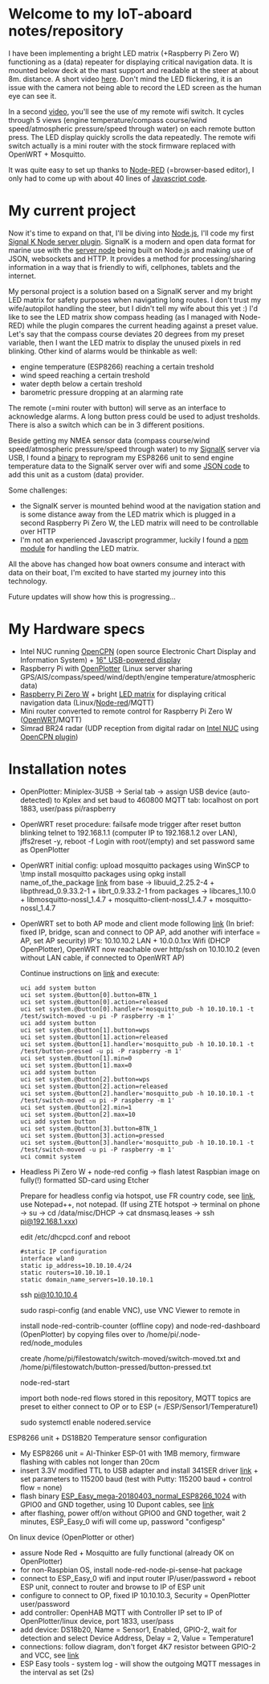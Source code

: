 # Welcome to my IoT-aboard notes/repository

 I have been implementing a bright LED matrix (+Raspberry Pi Zero W) functioning as a (data) repeater for displaying critical navigation data.
 It is mounted below deck at the mast support and readable at the steer at about 8m. distance. A short video [here](http://www.adambahri.com/images/brightLEDmatrix.mp4).
 Don't mind the LED flickering, it is an issue with the camera not being able to record the LED screen as the human eye can see it.

 In a second [video](http://www.adambahri.com/images/remotewifiswitch.mp4), you'll see the use of my remote wifi switch.
 It cycles through 5 views (engine temperature/compass course/wind speed/atmospheric pressure/speed through water) on each remote button press. The LED display quickly scrolls the data repeatedly. The remote wifi switch actually is a mini router with the stock firmware replaced with OpenWRT + Mosquitto.
 
 It was quite easy to set up thanks to [Node-RED](https://nodered.org) (=browser-based editor), I only had to come up with about 40 lines of [Javascript code](https://github.com/JeroenAdam/IoT-aboard/blob/master/snippets.js).


# My current project

Now it's time to expand on that, I'll be diving into [Node.js](https://nodejs.org/en/about/), I'll code my first [Signal K Node server plugin](https://github.com/SignalK/signalk-server-node/blob/master/SERVERPLUGINS.md). SignalK is a modern and open data format for marine use with the [server node](https://github.com/SignalK/signalk-server-node) being built on Node.js and making use of JSON, websockets and HTTP. It provides a method for processing/sharing information in a way that is friendly to wifi, cellphones, tablets and the internet. 

My personal project is a solution based on a SignalK server and my bright LED matrix for safety purposes when navigating long routes.
I don't trust my wife/autopilot handling the steer, but I didn't tell my wife about this yet :)
I'd like to see the LED matrix show compass heading (as I managed with Node-RED) while the plugin compares the current heading against a preset value. Let's say that the compass course deviates 20 degrees from my preset variable, then I want the LED matrix to display the unused pixels in red blinking.
Other kind of alarms would be thinkable as well:
- engine temperature (ESP8266) reaching a certain treshold 
- wind speed reaching a certain treshold 
- water depth below a certain treshold 
- barometric pressure dropping at an alarming rate

The remote (=mini router with button) will serve as an interface to acknowledge alarms. A long button press could be used to adjust tresholds. There is also a switch which can be in 3 different positions.

Beside getting my NMEA sensor data (compass course/wind speed/atmospheric pressure/speed through water) to my [SignalK](https://github.com/SignalK/signalk-server-node) server via USB, I found a [binary](https://github.com/mxtommy/SigkSens) to reprogram my ESP8266 unit to send engine temperature data to the SignalK server over wifi and some [JSON code](https://signalk-dev.slack.com/archives/C03F1MKQG/p1531727867000238) to add this unit as a custom (data) provider.

Some challenges:
- the SignalK server is mounted behind wood at the navigation station and is some distance away from the LED matrix which is plugged in a second Raspberry Pi Zero W, the LED matrix will need to be controllable over HTTP
- I'm not an experienced Javascript programmer, luckily I found a [npm module](https://github.com/guigrpa/sense-hat) for handling the LED matrix.

All the above has changed how boat owners consume and interact with data on their boat, I'm excited to have started my journey into this technology. 

Future updates will show how this is progressing...

# My Hardware specs
- Intel NUC running [OpenCPN](https://opencpn.org) (open source Electronic Chart Display and Information System) + [16" USB-powered display](http://www.adambahri.com/images/NUCNavstation.jpg)
- Raspberry Pi with [OpenPlotter](http://www.sailoog.com/openplotter) (Linux server sharing GPS/AIS/compass/speed/wind/depth/engine temperature/atmospheric data)
- [Raspberry Pi Zero W](https://www.raspberrypi.org/products/raspberry-pi-zero-w/) + bright [LED matrix](https://www.raspberrypi.org/products/sense-hat/) for displaying critical navigation data (Linux/[Node-red](https://nodered.org)/MQTT)
- Mini router converted to remote control for Raspberry Pi Zero W ([OpenWRT](https://wiki.openwrt.org/toh/tp-link/tl-mr3020)/MQTT)
- Simrad BR24 radar (UDP reception from digital radar on [Intel NUC](http://www.adambahri.com/images/NUCNavstation.jpg) using [OpenCPN plugin](https://github.com/opencpn-radar-pi/radar_pi/))
# Installation notes
* OpenPlotter: Miniplex-3USB -> Serial tab -> assign USB device (auto-detected) to Kplex and set baud to 460800
  MQTT tab: localhost on port 1883, user/pass pi/raspberry

* OpenWRT reset procedure: failsafe mode trigger after reset button blinking
  telnet to 192.168.1.1 (computer IP to 192.168.1.2 over LAN), jffs2reset -y, reboot -f
  Login with root/(empty) and set password same as OpenPlotter

* OpenWRT initial config: upload mosquitto packages using WinSCP to \tmp
  install mosquitto packages using opkg install name_of_the_package [link](https://archive.openwrt.org/chaos_calmer/15.05/ar71xx/generic/packages/)
  from base -> libuuid_2.25.2-4 + libpthread_0.9.33.2-1 + librt_0.9.33.2-1
  from packages -> libcares_1.10.0 + libmosquitto-nossl_1.4.7 +
  mosquitto-client-nossl_1.4.7 + mosquitto-nossl_1.4.7

* OpenWRT set to both AP mode and client mode following [link](https://stackoverflow.com/questions/29555697/luci-openwrt-wifi-bridge-client-how-to-configure)
  (In brief: fixed IP, bridge, scan and connect to OP AP, add another wifi interface = AP, set AP security)
  IP's: 10.10.10.2 LAN + 10.0.0.1xx Wifi (DHCP OpenPlotter), OpenWRT now reachable over http/ssh on 10.10.10.2 (even without LAN cable, if connected to OpenWRT AP)

  Continue instructions on [link](https://wiki.openwrt.org/doc/howto/hardware.button) and execute:
    ```
    uci add system button
    uci set system.@button[0].button=BTN_1
    uci set system.@button[0].action=released
    uci set system.@button[0].handler='mosquitto_pub -h 10.10.10.1 -t /test/switch-moved -u pi -P raspberry -m 1'
    uci add system button
    uci set system.@button[1].button=wps
    uci set system.@button[1].action=released
    uci set system.@button[1].handler='mosquitto_pub -h 10.10.10.1 -t /test/button-pressed -u pi -P raspberry -m 1'
    uci set system.@button[1].min=0
    uci set system.@button[1].max=0
    uci add system button
    uci set system.@button[2].button=wps
    uci set system.@button[2].action=released
    uci set system.@button[2].handler='mosquitto_pub -h 10.10.10.1 -t /test/switch-moved -u pi -P raspberry -m 1'
    uci set system.@button[2].min=1
    uci set system.@button[2].max=10
    uci add system button
    uci set system.@button[3].button=BTN_1
    uci set system.@button[3].action=pressed
    uci set system.@button[3].handler='mosquitto_pub -h 10.10.10.1 -t /test/switch-moved -u pi -P raspberry -m 1'
    uci commit system
    ```
  
* Headless Pi Zero W + node-red config -> flash latest Raspbian image on fully(!) formatted SD-card using Etcher

   Prepare for headless config via hotspot, use FR country code, see [link](https://www.mickmake.com/post/headless-pi-zero-w-2-easy-ways-of-connecting-tutorial), use Notepad++, not notepad.
  (If using ZTE hotspot -> terminal on phone -> su -> cd /data/misc/DHCP -> cat dnsmasq.leases -> ssh pi@192.168.1.xxx)
  
  edit /etc/dhcpcd.conf and reboot
    ```
    #static IP configuration
    interface wlan0
    static ip_address=10.10.10.4/24
    static routers=10.10.10.1
    static domain_name_servers=10.10.10.1
    ```
   ssh pi@10.10.10.4
 
   sudo raspi-config (and enable VNC), use VNC Viewer to remote in
 
   install node-red-contrib-counter (offline copy) and node-red-dashboard (OpenPlotter) by copying files  over to /home/pi/.node-red/node_modules
 
   create /home/pi/filestowatch/switch-moved/switch-moved.txt and /home/pi/filestowatch/button-pressed/button-pressed.txt
  
   node-red-start
  
   import both node-red flows stored in this repository, MQTT topics are preset to either connect to OP or to ESP (= /ESP/Sensor1/Temperature1)
  
   sudo systemctl enable nodered.service

 ESP8266 unit + DS18B20 Temperature sensor configuration
 
 - My ESP8266 unit = AI-Thinker ESP-01 with 1MB memory, firmware flashing with cables not longer than 20cm
 - insert 3.3V modified TTL to USB adapter and install 341SER driver [link](http://www.arduined.eu/ch340g-converter-windows-7-driver-download/)  + set parameters to 115200 baud (test with Putty: 115200 baud + control flow = none)
  - flash binary [ESP_Easy_mega-20180403_normal_ESP8266_1024](https://github.com/letscontrolit/ESPEasy/releases) with GPIO0 and GND together, using 10 Dupont cables, see [link](https://ambimod.jimdo.com/2017/01/26/tuto-comment-programmer-un-esp-01-et-l-utiliser-%C3%A0-la-place-d-un-nodemcu/)
 - after flashing, power off/on without GPIO0 and GND together, wait 2 minutes, ESP_Easy_0 wifi will come up, password "configesp"

 On linux device (OpenPlotter or other)
 
 - assure Node Red + Mosquitto are fully functional (already OK on OpenPlotter)
 - for non-Raspbian OS, install node-red-node-pi-sense-hat package
 - connect to ESP_Easy_0 wifi and input router IP/user/password + reboot ESP unit, connect to router and browse to IP of ESP unit
 - configure to connect to OP, fixed IP 10.10.10.3, Security = OpenPlotter user/password
 - add controller: OpenHAB MQTT with Controller IP set to IP of OpenPlotter/linux device, port 1833, user/pass
 - add device: DS18b20, Name = Sensor1, Enabled, GPIO-2, wait for detection and select Device Address, Delay = 2, Value = Temperature1
 - connections: follow diagram, don't forget 4K7 resistor between GPIO-2 and VCC, see [link](https://www.elec-cafe.com/temperature-sensor-on-the-web-with-esp8266-and-ds18b20)
 - ESP Easy tools - system log - will show the outgoing MQTT messages in the interval as set (2s)
